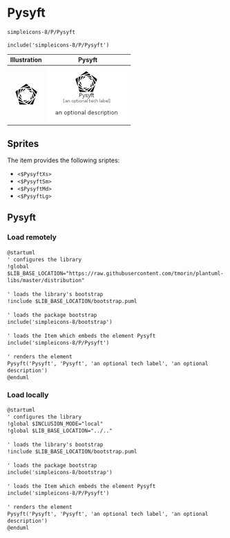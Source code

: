 # Pysyft


```text
simpleicons-8/P/Pysyft
```

```text
include('simpleicons-8/P/Pysyft')
```



| Illustration | Pysyft |
| :---: | :---: |
| ![illustration for Illustration](../../simpleicons-8/P/Pysyft.png) | ![illustration for Pysyft](../../simpleicons-8/P/Pysyft.Local.png) |



## Sprites
The item provides the following sriptes:

- `<$PysyftXs>`
- `<$PysyftSm>`
- `<$PysyftMd>`
- `<$PysyftLg>`





## Pysyft

### Load remotely
```plantuml
@startuml
' configures the library
!global $LIB_BASE_LOCATION="https://raw.githubusercontent.com/tmorin/plantuml-libs/master/distribution"

' loads the library's bootstrap
!include $LIB_BASE_LOCATION/bootstrap.puml

' loads the package bootstrap
include('simpleicons-8/bootstrap')

' loads the Item which embeds the element Pysyft
include('simpleicons-8/P/Pysyft')

' renders the element
Pysyft('Pysyft', 'Pysyft', 'an optional tech label', 'an optional description')
@enduml
```

### Load locally
```plantuml
@startuml
' configures the library
!global $INCLUSION_MODE="local"
!global $LIB_BASE_LOCATION="../.."

' loads the library's bootstrap
!include $LIB_BASE_LOCATION/bootstrap.puml

' loads the package bootstrap
include('simpleicons-8/bootstrap')

' loads the Item which embeds the element Pysyft
include('simpleicons-8/P/Pysyft')

' renders the element
Pysyft('Pysyft', 'Pysyft', 'an optional tech label', 'an optional description')
@enduml
```

